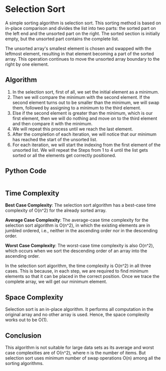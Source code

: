 # Selection Sort
A simple sorting algorithm is selection sort. This sorting method is based on in-place comparison and divides the list into two parts: the sorted part on the left end and the unsorted part on the right. The sorted section is initially empty, but the unsorted part contains the complete list.

The unsorted array's smallest element is chosen and swapped with the leftmost element, resulting in that element becoming a part of the sorted array. This operation continues to move the unsorted array boundary to the right by one element.

## Algorithm
1. In the selection sort, first of all, we set the initial element as a minimum.
2. Then we will compare the minimum with the second element. If the second element turns out to be smaller than the minimum, we will swap them, followed by assigning to a minimum to the third element.
3. Else if the second element is greater than the minimum, which is our first element, then we will do nothing and move on to the third element and then compare it with the minimum.
4. We will repeat this process until we reach the last element.
5. After the completion of each iteration, we will notice that our minimum has reached the start of the unsorted list.
6. For each iteration, we will start the indexing from the first element of the unsorted list. We will repeat the Steps from 1 to 4 until the list gets sorted or all the elements get correctly positioned.

## Python Code
```python

```

## Time Complexity
**Best Case Complexity**: The selection sort algorithm has a best-case time complexity of O(n^2) for the already sorted array.

**Average Case Complexity**: The average-case time complexity for the selection sort algorithm is O(n^2), in which the existing elements are in jumbled ordered, i.e., neither in the ascending order nor in the descending order.

**Worst Case Complexity**: The worst-case time complexity is also O(n^2), which occurs when we sort the descending order of an array into the ascending order.

In the selection sort algorithm, the time complexity is O(n^2) in all three cases. This is because, in each step, we are required to find minimum elements so that it can be placed in the correct position. Once we trace the complete array, we will get our minimum element.

## Space Complexity
Selection sort is an in-place algorithm.
It performs all computation in the original array and no other array is used.
Hence, the space complexity works out to be O(1).

## Conclusion
This algorithm is not suitable for large data sets as its average and worst case complexities are of Ο(n^2), where n is the number of items. But selection sort uses minimum number of swap operations O(n) among all the sorting algorithms.
